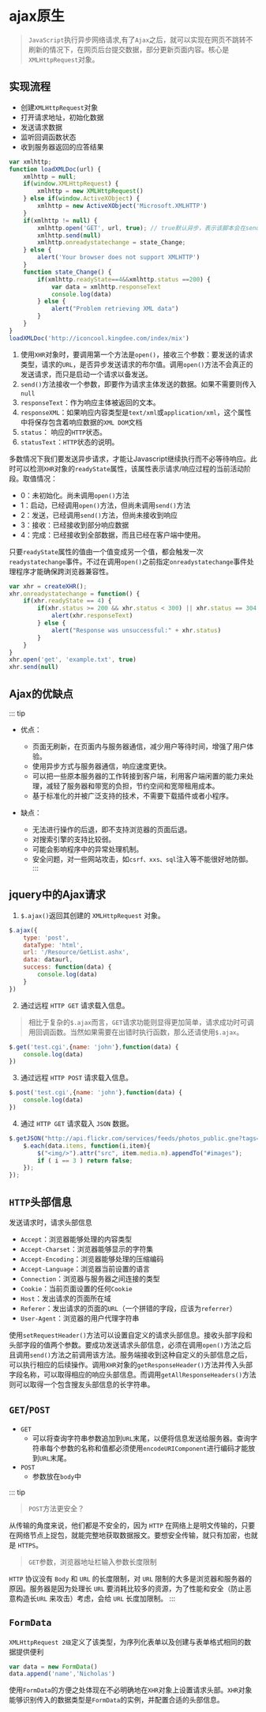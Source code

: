 # ajax原生
> `JavaScript`执行异步网络请求,有了`Ajax`之后，就可以实现在网页不跳转不刷新的情况下，在网页后台提交数据，部分更新页面内容。核心是`XMLHttpRequest`对象。

## 实现流程
- 创建`XMLHttpRequest`对象
- 打开请求地址，初始化数据
- 发送请求数据
- 监听回调函数状态
- 收到服务器返回的应答结果

```js
var xmlhttp;
function loadXMLDoc(url) {
    xmlhttp = null;
    if(window.XMLHttpRequest) {
        xmlhttp = new XMLHttpRequest()
    } else if(window.ActiveXObject) {
        xmlhttp = new ActiveXObject('Microsoft.XMLHTTP')
    }
    if(xmlhttp != null) {
        xmlhttp.open('GET', url, true); // true默认异步，表示该脚本会在send()方法之后继续执行，而不等待来自服务器的响应。
        xmlhttp.send(null)
        xmlhttp.onreadystatechange = state_Change;
    } else {
        alert('Your browser does not support XMLHTTP')
    }
    function state_Change() {
        if(xmlhttp.readyState==4&&xmlhttp.status ==200) {
            var data = xmlhttp.responseText
            console.log(data)
        } else {
            alert("Problem retrieving XML data")
        }
    }
}
loadXMLDoc('http://iconcool.kingdee.com/index/mix')
```
1. 使用`XHR`对象时，要调用第一个方法是`open()`，接收三个参数：要发送的请求类型，请求的`URL`，是否异步发送请求的布尔值。调用`open()`方法不会真正的发送请求，而只是启动一个请求以备发送。
2. `send()`方法接收一个参数，即要作为请求主体发送的数据。如果不需要则传入`null`
3. `responseText`：作为响应主体被返回的文本。
4. `responseXML`：如果响应内容类型是`text/xml`或`application/xml`，这个属性中将保存包含着响应数据的`XML DOM`文档
5. `status`： 响应的`HTTP`状态。
6. `statusText`：`HTTP`状态的说明。

多数情况下我们要发送异步请求，才能让Javascript继续执行而不必等待响应。此时可以检测`XHR`对象的`readyState`属性，该属性表示请求/响应过程的当前活动阶段。取值情况：
- 0：未初始化。尚未调用`open()`方法
- 1：启动，已经调用`open()`方法，但尚未调用`send()`方法
- 2：发送，已经调用`send()`方法，但尚未接收到响应
- 3：接收：已经接收到部分响应数据
- 4：完成：已经接收到全部数据，而且已经在客户端中使用。

只要`readyState`属性的值由一个值变成另一个值，都会触发一次`readystatechange`事件。不过在调用`open()`之前指定`onreadystatechange`事件处理程序才能确保跨浏览器兼容性。
```js
var xhr = createXHR();
xhr.onreadystatechange = function() {
    if(xhr.readyState == 4) {
        if(xhr.status >= 200 && xhr.status < 300) || xhr.status == 304 {
            alert(xhr.responseText)
        } else {
            alert("Response was unsuccessful:" + xhr.status)
        }
    }
}
xhr.open('get', 'example.txt', true)
xhr.send(null)
```
## Ajax的优缺点
::: tip
+ 优点：
    - 页面无刷新，在页面内与服务器通信，减少用户等待时间，增强了用户体验。
    - 使用异步方式与服务器通信，响应速度更快。
    - 可以把一些原本服务器的工作转接到客户端，利用客户端闲置的能力来处理，减轻了服务器和带宽的负担，节约空间和宽带租用成本。
    - 基于标准化的并被广泛支持的技术，不需要下载插件或者小程序。

+ 缺点：
    - 无法进行操作的后退，即不支持浏览器的页面后退。
    - 对搜索引擎的支持比较弱。
    - 可能会影响程序中的异常处理机制。
    - 安全问题，对一些网站攻击，如`csrf、xxs、sql`注入等不能很好地防御。
:::

## jquery中的Ajax请求
1. `$.ajax()`返回其创建的 `XMLHttpRequest` 对象。
```js
$.ajax({
    type: 'post',
    dataType: 'html',
    url: '/Resource/GetList.ashx',
    data: dataurl,
    success: function(data) {
        console.log(data)
    }
})
```
2. 通过远程 `HTTP GET` 请求载入信息。
> 相比于复杂的`$.ajax`而言，`GET`请求功能则显得更加简单，请求成功时可调用回调函数。当然如果需要在出错时执行函数，那么还请使用`$.ajax`。
```js
$.get('test.cgi',{name: 'john'},function(data) {
    console.log(data)
})
```
3. 通过远程 `HTTP POST` 请求载入信息。
```js
$.post('test.cgi',{name: 'john'},function(data) {
    console.log(data)
})
```
4. 通过 `HTTP GET` 请求载入 `JSON` 数据。
```js
$.getJSON("http://api.flickr.com/services/feeds/photos_public.gne?tags=cat&tagmode=any&format=json&jsoncallback=?",function(data){
    $.each(data.items, function(i,item){
        $("<img/>").attr("src", item.media.m).appendTo("#images");
        if ( i == 3 ) return false;
    });
});
```

## `HTTP`头部信息
发送请求时，请求头部信息
- `Accept`：浏览器能够处理的内容类型
- `Accept-Charset`：浏览器能够显示的字符集
- `Accept-Encoding`：浏览器能够处理的压缩编码
- `Accept-Language`：浏览器当前设置的语言
- `Connection`：浏览器与服务器之间连接的类型
- `Cookie`：当前页面设置的任何`Cookie`
- `Host`：发出请求的页面所在域
- `Referer`：发出请求的页面的`URL`（一个拼错的字段，应该为`referrer`）
- `User-Agent`：浏览器的用户代理字符串

使用`setRequestHeader()`方法可以设置自定义的请求头部信息。接收头部字段和头部字段的值两个参数。要成功发送请求头部信息，必须在调用`open()`方法之后且调用`send()`方法之前调用该方法。服务端接收到这种自定义的头部信息之后，可以执行相应的后续操作。调用`XHR`对象的`getResponseHeader()`方法并传入头部字段名称，可以取得相应的响应头部信息。而调用`getAllResponseHeaders()`方法则可以取得一个包含搜友头部信息的长字符串。

## `GET`/`POST`
- `GET`
    + 可以将查询字符串参数追加到`URL`末尾，以便将信息发送给服务器。查询字符串每个参数的名称和值都必须使用`encodeURIComponent`进行编码才能放到`URL`末尾。
- `POST`
    + 参数放在`body`中

::: tip
> `POST`方法更安全？

从传输的角度来说，他们都是不安全的，因为 `HTTP` 在网络上是明文传输的，只要在网络节点上捉包，就能完整地获取数据报文。要想安全传输，就只有加密，也就是 `HTTPS`。

> `GET`参数，浏览器地址栏输入参数长度限制

`HTTP` 协议没有 `Body` 和 `URL` 的长度限制，对 `URL` 限制的大多是浏览器和服务器的原因。服务器是因为处理长 `URL` 要消耗比较多的资源，为了性能和安全（防止恶意构造长`URL` 来攻击）考虑，会给 `URL` 长度加限制。
:::

## `FormData`
`XMLHttpRequest 2级`定义了该类型，为序列化表单以及创建与表单格式相同的数据提供便利
```js
var data = new FormData()
data.append('name','Nicholas')
```
使用`FormData`的方便之处体现在不必明确地在`XHR`对象上设置请求头部。`XHR`对象能够识别传入的数据类型是`FormData`的实例，并配置合适的头部信息。